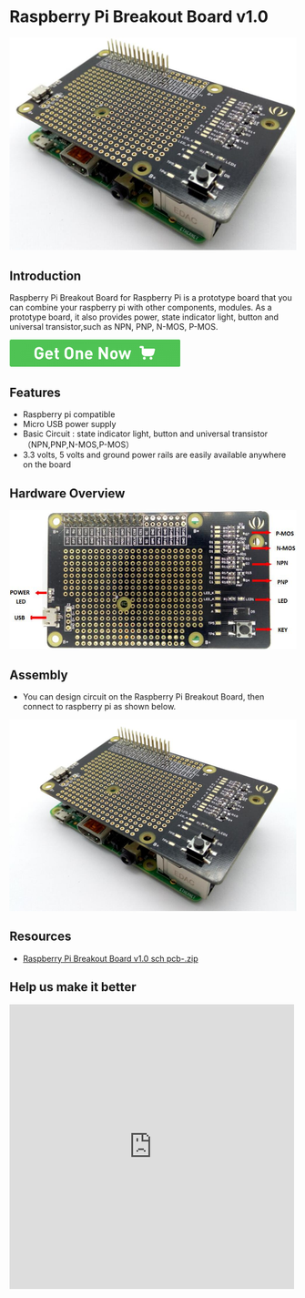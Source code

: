 <!-- 
+++
title       = "Raspberry Pi Breakout Board v1.0"
+++
 -->

# Raspberry Pi Breakout Board v1.0

![](assets/Raspberry_Pi_Breakout_Board_v1.0/img/Raspberry_Pi_Breakout_Board_v1.0_p6.jpg)

Introduction
------------

Raspberry Pi Breakout Board for Raspberry Pi is a prototype board that you can combine your raspberry pi with other components, modules.
As a prototype board, it also provides power, state indicator light, button and universal transistor,such as NPN, PNP, N-MOS, P-MOS.

[![](assets/common/Get_One_Now_Banner.png)](http://www.seeedstudio.com/Raspberry-Pi-Breakout-Board-v1.0-p-2410.html)

Features
--------

-   Raspberry pi compatible
-   Micro USB power supply
-   Basic Circuit : state indicator light, button and universal transistor（NPN,PNP,N-MOS,P-MOS）
-   3.3 volts, 5 volts and ground power rails are easily available anywhere on the board

Hardware Overview
---------------------

![](assets/Raspberry_Pi_Breakout_Board_v1.0/img/Raspberry_Pi_Breakout_Board_v1.0_p7.jpg)

Assembly
--------

-   You can design circuit on the Raspberry Pi Breakout Board, then connect to raspberry pi as shown below.

![](assets/Raspberry_Pi_Breakout_Board_v1.0/img/Raspberry_Pi_Breakout_Board_v1.0_p5.jpg)

Resources
---------

- [Raspberry Pi Breakout Board v1.0 sch pcb-.zip](assets/Raspberry_Pi_Breakout_Board_v1.0/res/Raspberry_Pi_Breakout_Board_v1.0_sch_pcb-.zip "File:Raspberry Pi Breakout Board v1.0 sch pcb-.zip")

Help us make it better
-------------------------

<iframe frameborder="0" height="500" src="https://www.surveymonkey.com/r/3NDFZNT" width="500"></iframe>


<!-- 
+++
oldwikiurl       = "http://www.seeedstudio.com/wiki/Raspberry_Pi_Breakout_Board_v1.0"
+++
 -->

<!-- This Markdown file was created from http://www.seeedstudio.com/wiki/Raspberry_Pi_Breakout_Board_v1.0 -->
